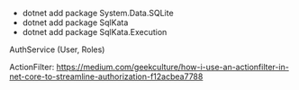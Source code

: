 * dotnet add package System.Data.SQLite
* dotnet add package SqlKata
* dotnet add package SqlKata.Execution


AuthService (User, Roles)

ActionFilter:
https://medium.com/geekculture/how-i-use-an-actionfilter-in-net-core-to-streamline-authorization-f12acbea7788